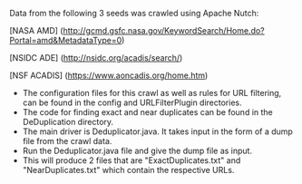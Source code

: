 Data from the following 3 seeds was crawled using Apache Nutch:

[NASA AMD] (http://gcmd.gsfc.nasa.gov/KeywordSearch/Home.do?Portal=amd&MetadataType=0)

[NSIDC ADE] (http://nsidc.org/acadis/search/)

[NSF ACADIS] (https://www.aoncadis.org/home.htm)

* The configuration files for this crawl as well as rules for URL filtering, can be found in the config and URLFilterPlugin directories.
* The code for finding exact and near duplicates can be found in the DeDuplication directory.
* The main driver is Deduplicator.java. It takes input in the form of a dump file from the crawl data.
* Run the Deduplicator.java file and give the dump file as input.
* This will produce 2 files that are "ExactDuplicates.txt" and "NearDuplicates.txt" which contain the respective URLs.  
